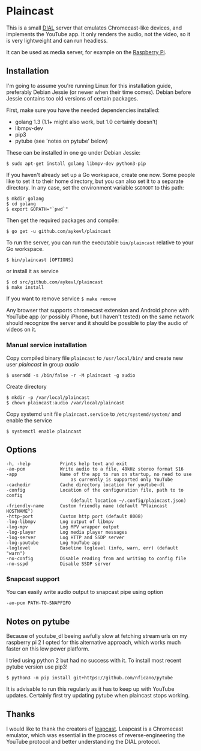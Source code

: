 # Plaincast

This is a small [DIAL](http://www.dial-multiscreen.org) server that emulates
Chromecast-like devices, and implements the YouTube app. It only renders the
audio, not the video, so it is very lightweight and can run headless.

It can be used as media server, for example on the [Raspberry Pi](http://www.raspberrypi.org/).

## Installation

I'm going to assume you're running Linux for this installation guide, preferably
Debian Jessie (or newer when their time comes). Debian before Jessie contains
too old versions of certain packages.

First, make sure you have the needed dependencies installed:

 *  golang 1.3 (1.1+ might also work, but 1.0 certainly doesn't)
 *  libmpv-dev
 *  pip3
 *  pytube (see 'notes on pytube' below)

These can be installed in one go under Debian Jessie:

    $ sudo apt-get install golang libmpv-dev python3-pip

If you haven't already set up a Go workspace, create one now. Some people like
to set it to their home directory, but you can also set it to a separate
directory. In any case, set the environment variable `$GOROOT` to this path:

    $ mkdir golang
    $ cd golang
    $ export GOPATH="`pwd`"

Then get the required packages and compile:

    $ go get -u github.com/aykevl/plaincast
	
To run the server, you can run the executable `bin/plaincast` relative to your Go
workspace.

    $ bin/plaincast [OPTIONS]

or install it as service

	$ cd src/github.com/aykevl/plaincast
	$ make install

If you want to remove service `$ make remove`

Any browser that supports chromecast extension and Android phone with YouTube app 
(or possibly iPhone, but I haven't tested) on the same network should recognize
the server and it should be possible to play the audio of videos on it. 


### Manual service installation

Copy compiled binary file `plaincast` to `/usr/local/bin/` and create new user *plaincast* in group *audio* 

	$ useradd -s /bin/false -r -M plaincast -g audio
	
Create directory 

	$ mkdir -p /var/local/plaincast
	$ chown plaincast:audio /var/local/plaincast

Copy systemd unit file `plaincast.service` to `/etc/systemd/system/` and enable the service 

`$ systemctl enable plaincast`


## Options
	-h, -help	    	Prints help text and exit
	-ao-pcm		    	Write audio to a file, 48kHz stereo format S16
	-app		    	Name of the app to run on startup, no need to use 
        	            	as currently is supported only YouTube	
	-cachedir	    	Cache directory location for youtube-dl
	-config		    	Location of the configuration file, path to to config
        	            	(default location ~/.config/plaincast.json)
	-friendly-name  	Custom friendly name (default "Plaincast HOSTNAME")	
	-http-port	    	Custom http port (default 8008)
	-log-libmpv	    	Log output of libmpv
	-log-mpv	    	Log MPV wrapper output
	-log-player	    	Log media player messages
	-log-server	    	Log HTTP and SSDP server
	-log-youtube    	Log YouTube app
	-loglevel	    	Baseline loglevel (info, warn, err) (default "warn")
	-no-config	    	Disable reading from and writing to config file
	-no-sspd	    	Disable SSDP server


### Snapcast support

You can easily write audio output to snapcast pipe using option

`-ao-pcm PATH-TO-SNAPFIFO`


## Notes on pytube

Because of youtube_dl beeing awfully slow at fetching stream urls on my raspberry pi 2 I opted 
for this alternative approach, which works much faster on this low power platform.

I tried using python 2 but had no success with it. To install most recent pytube version use pip3!
    
    $ python3 -m pip install git+https://github.com/nficano/pytube

It is advisable to run this regularly as it has to keep up with YouTube updates.
Certainly first try updating pytube when plaincast stops working.

## Thanks

I would like to thank the creators of
[leapcast](https://github.com/dz0ny/leapcast). Leapcast is a Chromecast
emulator, which was essential in the process of reverse-engineering the YouTube
protocol and better understanding the DIAL protocol.
